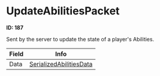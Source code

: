 # UpdateAbilitiesPacket

**ID: 187**  

Sent by the server to update the state of a player's Abilities.

<table><thead><tr><th>Field</th><th>Info</th></tr></thead><tbody>
<tr><td>Data</td><td><a href="../types/SerializedAbilitiesData.md">SerializedAbilitiesData</a></td></tr>
</tbody></table>